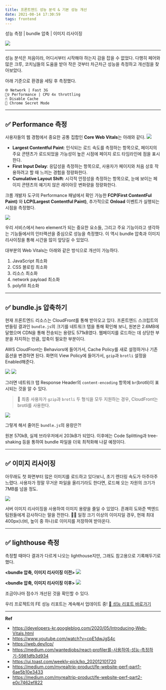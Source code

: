```yaml
---
title: 프론트엔드 성능 분석 & 기본 성능 개선
date: 2021-08-14 17:30:59
tags: frontend
---
```


성능 측정 | bundle 압축 | 이미지 리사이징

<!-- more -->

<img src="/images/thumbnails/frontend-thumbnail.jpeg" />

---

성능 분석은 처음이라, 어디서부터 시작해야 하는지 감을 잡을 수 없었다. 다행히 페어와 많은 크루, 코치님들의 도움을 받아 작은 것부터 차근차근 성능을 측정하고 개선점을 찾아보았다.

아래 기준으로 환경을 세팅 후 측정했다.

```
🌐 Network | Fast 3G
🏃‍♀️ Performance | CPU 4x throttling
🖱 Disable Cache
🤫 Chrome Secret Mode
```

---

## ✅ Performance 측정

사용자들의 웹 경험에서 중요한 공통 집합인 **Core Web Vitals**는 아래와 같다.
<img src="01.png" />

- **Largest Contentful Paint**: 인식되는 로드 속도를 측정하는 항목으로, 페이지의 주요 콘텐츠가 로드되었을 가능성이 높은 시점에 페이지 로드 타임라인에 점을 표시한다.
- **First Input Delay**: 응답성을 측정하는 항목으로, 사용자가 페이지와 처음 상호 작용하려고 할 때 느끼는 경험을 정량화한다.
- **Cumulative Layout Shift**: 시각적 안정성을 측정하는 항목으로, 눈에 보이는 페이지 콘텐츠의 예기치 않은 레이아웃 변화량을 정량화한다.

크롬 개발자 도구의 Performance 패널에서 확인 가능한 **FCP(First ContentFul Paint)** 와 **LCP(Largest Contentful Paint)**, 추가적으로 **Onload** 이벤트가 실행되는 시점을 측정했다.

<img src="02.png" />

우리 서비스에서 hero element가 되는 중요한 요소들, 그리고 주요 기능이라고 생각하는 기능들에서의 인터랙션을 중심으로 성능을 측정했다. 이 역시 bundle 압축과 이미지 리사이징을 통해 시간을 많이 앞당길 수 있었다.

대부분의 Web Vitals는 아래와 같은 방식으로 개선이 가능하다.

1. JavaScript 최소화
2. CSS 블로킹 최소화
3. 리소스 최소화
4. network payload 최소화
5. polyfill 최소화

---

## ✅ bundle.js 압축하기

현재 프론트엔드 리소스는 CloudFront를 통해 받아오고 있다. 프론트엔드 스크립트의 번들링 결과인 `bundle.js`의 크기를 네트워크 탭을 통해 확인해 보니, 원본은 2.6MB에 달했으며 CDN을 통해 전송되는 용량도 571kB였다. 웹페이지를 로드하는 데 상당한 부분을 차지하는 만큼, 압축이 필요한 부분이다.

AWS CloudFront는 Behaviors에 들어가서, Cache Policy를 새로 설정하거나 기존 옵션을 변경하면 된다. 화면의 View Policy에 들어가서, `gzip`과 `brotli` 설정을 Enabled해준다.

<img src="03.png" />
<img src="04.png" />

그러면 네트워크 탭 Response Header의 `content-encoding` 항목에 `br`(brotli)이 표시되는 것을 알 수 있다.

> 👾 최종 사용자가 `gzip`과 `brotli` 두 형식을 모두 지원하는 경우, CloudFront는 brotli를 사용한다.

<img src="05.png" />

그렇게 해서 줄어든 `bundle.js`의 용량은?!

원본 570kB, 실제 브라우저에서 203kB가 되었다. 이후에는 Code Splitting과 tree-shaking 등을 통하여 bundle 파일을 더욱 최적화해 나갈 예정이다.

---

## ✅ 이미지 리사이징

아무래도 첫 화면부터 많은 이미지를 로드하고 있다보니, 초기 렌더링 속도가 아주아주 느렸다. 사용자가 정말 무거운 파일을 올리기라도 한다면, 로드해 오는 자원의 크기가 7MB를 넘을 정도.

<img src="06.png" />

서버 이미지 리사이징을 사용하여 이미지 용량을 줄일 수 있었다. 흔쾌히 도와준 백엔드 팀원들에게 감사하다는 말을 전한다. 🙇‍♀️ 일정 크기 이상의 이미지일 경우, 현재 최대 400px(너비, 높이 중 하나)로 이미지를 저장하여 받아온다.

---

## ✅ lighthouse 측정

측정할 때마다 결과가 다르게 나오는 lighthouse지만, 그래도 참고용으로 기록해두기로 했다.

**<bundle 압축, 이미지 리사이징 이전>**
<img src="07.png" />

**<bundle 압축, 이미지 리사이징 이후>**
<img src="08.png" />

조금이나마 점수가 개선된 것을 확인할 수 있다.

우리 프로젝트의 FE 성능 리포트는 계속해서 업데이트 중!
[📜 성능 리포트 바로가기](https://nolto.notion.site/3b32f3cbedbd4f3d9c01c53c0eafcac7)

---

**Ref**

- https://developers-kr.googleblog.com/2020/05/Introducing-Web-Vitals.html
- https://www.youtube.com/watch?v=cpE1dwJgS4c
- https://web.dev/lcp/
- https://medium.com/wantedjobs/react-profiler를-사용하여-성능-측정하기-5981dfb3d934
- https://ui.toast.com/weekly-pick/ko_202012101720
- https://medium.com/myrealtrip-product/fe-website-perf-part1-6ae5b10e3433
- https://medium.com/myrealtrip-product/fe-website-perf-part2-e0c7462ef822
